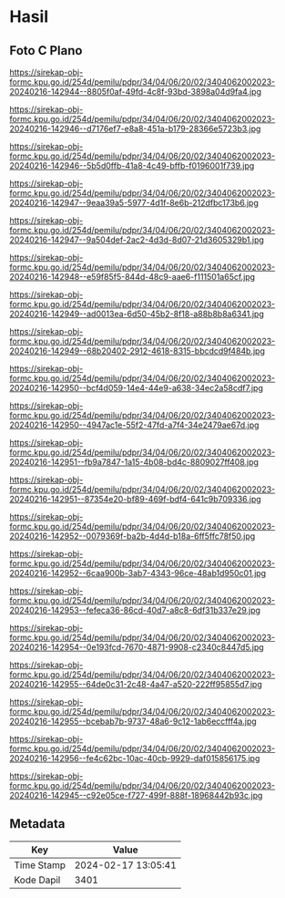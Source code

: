 # Hasil

## Foto C Plano

https://sirekap-obj-formc.kpu.go.id/254d/pemilu/pdpr/34/04/06/20/02/3404062002023-20240216-142944--8805f0af-49fd-4c8f-93bd-3898a04d9fa4.jpg

https://sirekap-obj-formc.kpu.go.id/254d/pemilu/pdpr/34/04/06/20/02/3404062002023-20240216-142946--d7176ef7-e8a8-451a-b179-28366e5723b3.jpg

https://sirekap-obj-formc.kpu.go.id/254d/pemilu/pdpr/34/04/06/20/02/3404062002023-20240216-142946--5b5d0ffb-41a8-4c49-bffb-f0196001f739.jpg

https://sirekap-obj-formc.kpu.go.id/254d/pemilu/pdpr/34/04/06/20/02/3404062002023-20240216-142947--9eaa39a5-5977-4d1f-8e6b-212dfbc173b6.jpg

https://sirekap-obj-formc.kpu.go.id/254d/pemilu/pdpr/34/04/06/20/02/3404062002023-20240216-142947--9a504def-2ac2-4d3d-8d07-21d3605329b1.jpg

https://sirekap-obj-formc.kpu.go.id/254d/pemilu/pdpr/34/04/06/20/02/3404062002023-20240216-142948--e59f85f5-844d-48c9-aae6-f111501a65cf.jpg

https://sirekap-obj-formc.kpu.go.id/254d/pemilu/pdpr/34/04/06/20/02/3404062002023-20240216-142949--ad0013ea-6d50-45b2-8f18-a88b8b8a6341.jpg

https://sirekap-obj-formc.kpu.go.id/254d/pemilu/pdpr/34/04/06/20/02/3404062002023-20240216-142949--68b20402-2912-4618-8315-bbcdcd9f484b.jpg

https://sirekap-obj-formc.kpu.go.id/254d/pemilu/pdpr/34/04/06/20/02/3404062002023-20240216-142950--bcf4d059-14e4-44e9-a638-34ec2a58cdf7.jpg

https://sirekap-obj-formc.kpu.go.id/254d/pemilu/pdpr/34/04/06/20/02/3404062002023-20240216-142950--4947ac1e-55f2-47fd-a7f4-34e2479ae67d.jpg

https://sirekap-obj-formc.kpu.go.id/254d/pemilu/pdpr/34/04/06/20/02/3404062002023-20240216-142951--fb9a7847-1a15-4b08-bd4c-8809027ff408.jpg

https://sirekap-obj-formc.kpu.go.id/254d/pemilu/pdpr/34/04/06/20/02/3404062002023-20240216-142951--87354e20-bf89-469f-bdf4-641c9b709336.jpg

https://sirekap-obj-formc.kpu.go.id/254d/pemilu/pdpr/34/04/06/20/02/3404062002023-20240216-142952--0079369f-ba2b-4d4d-b18a-6ff5ffc78f50.jpg

https://sirekap-obj-formc.kpu.go.id/254d/pemilu/pdpr/34/04/06/20/02/3404062002023-20240216-142952--6caa900b-3ab7-4343-96ce-48ab1d950c01.jpg

https://sirekap-obj-formc.kpu.go.id/254d/pemilu/pdpr/34/04/06/20/02/3404062002023-20240216-142953--fefeca36-86cd-40d7-a8c8-6df31b337e29.jpg

https://sirekap-obj-formc.kpu.go.id/254d/pemilu/pdpr/34/04/06/20/02/3404062002023-20240216-142954--0e193fcd-7670-4871-9908-c2340c8447d5.jpg

https://sirekap-obj-formc.kpu.go.id/254d/pemilu/pdpr/34/04/06/20/02/3404062002023-20240216-142955--64de0c31-2c48-4a47-a520-222ff95855d7.jpg

https://sirekap-obj-formc.kpu.go.id/254d/pemilu/pdpr/34/04/06/20/02/3404062002023-20240216-142955--bcebab7b-9737-48a6-9c12-1ab6eccfff4a.jpg

https://sirekap-obj-formc.kpu.go.id/254d/pemilu/pdpr/34/04/06/20/02/3404062002023-20240216-142956--fe4c62bc-10ac-40cb-9929-daf015856175.jpg

https://sirekap-obj-formc.kpu.go.id/254d/pemilu/pdpr/34/04/06/20/02/3404062002023-20240216-142945--c92e05ce-f727-499f-888f-18968442b93c.jpg


## Metadata

| Key        | Value               |
| ---------- | ------------------- |
| Time Stamp | 2024-02-17 13:05:41 |
| Kode Dapil | 3401                |



